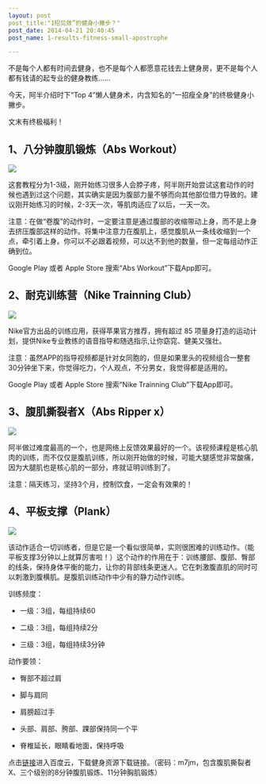 ```yaml
---
layout: post
post_title:"1招见效”的健身小撇步？"
post_date: 2014-04-21 20:40:45
post_name: 1-results-fitness-small-apostrophe

---
```


不是每个人都有时间去健身，也不是每个人都愿意花钱去上健身房，更不是每个人都有钱请的起专业的健身教练……

今天，阿半介绍时下“Top 4”懒人健身术，内含知名的“一招瘦全身”的终极健身小撇步。

文末有终极福利！

## 1、八分钟腹肌锻炼（Abs Workout）

![](http://mmbiz.qpic.cn/mmbiz/z3T1vlHdIX8oiaWvGHMk0OYaia0bLyF5oxh16PqqSmdnNVZL8Ibur3kftlfsoeEbYRHKOzRoYSE7Lho3qVUpW8Fw/0)

这套教程分为1-3级，刚开始练习很多人会脖子疼，阿半刚开始尝试这套动作的时候也遇到过这个问题，其实确实是因为腹部力量不够而向其他部位借力导致的。建议刚开始练习的时候，2-3天一次，等肌肉适应了以后，一天一次。

注意：在做“卷腹”的动作时，一定要注意是通过腹部的收缩带动上身，而不是上身去挤压腹部这样的动作。将集中注意力在腹肌上，感觉腹肌从一条线收缩到一个点，牵引着上身。你可以不必跟着视频，可以达不到他的数量，但一定每组动作正确到位。

Google Play 或者 Apple Store 搜索“Abs Workout”下载App即可。

## 2、耐克训练营（Nike Trainning Club）

![](http://mmbiz.qpic.cn/mmbiz/z3T1vlHdIX8oiaWvGHMk0OYaia0bLyF5ox5jl0C1yo99ibZxjuvoFF2S8mkE1fCn1e6DclShnmicSgibicUw31zPv9sQ/0)

Nike官方出品的训练应用，获得苹果官方推荐，拥有超过 85 项量身打造的运动计划，提供Nike专业教练的语音指导和随选指示,让你窈窕、健美又强壮。

注意：虽然APP的指导视频都是针对女同胞的，但是如果里头的视频组合一整套30分钟坐下来，你觉得吃力，个人观点，不分男女，我觉得都是适用的。

Google Play 或者 Apple Store 搜索“Nike Trainning Club”下载App即可。

## 3、腹肌撕裂者X（Abs Ripper x）

![](http://mmbiz.qpic.cn/mmbiz/z3T1vlHdIX8oiaWvGHMk0OYaia0bLyF5oxavFH1pkib8Yw42IrzXbhFXljfbfCicZnsy6ia9yicfpQFNibKgmy6vf9xwQ/0)

阿半做过难度最高的一个，也是网络上反馈效果最好的一个。该视频课程是核心肌肉的训练，而不仅仅是腹肌训练，所以刚开始做的时候，可能大腿感觉非常酸痛，因为大腿肌也是核心肌的一部分，疼就证明训练到了。

注意：隔天练习，坚持3个月，控制饮食，一定会有效果的！

## 4、平板支撑（Plank）

![](http://mmbiz.qpic.cn/mmbiz/z3T1vlHdIX8oiaWvGHMk0OYaia0bLyF5oxn5Zr4zmUpCDTicgPXJic79nnlgXenoofRFy98T6cmaoDOo8A5QZIstJw/0)

该动作适合一切训练者，但是它是一个看似很简单，实则很困难的训练动作。（能平板支撑3分钟以上就算厉害啦！）这个动作的作用在于：训练腰部、腹部、臀部的线条，保持身体平衡的能力，让你的背部线条更迷人。它在刺激腹直肌的同时可以刺激到腹横肌。是腹肌训练动作中少有的静力动作训练。

训练频度：

*   一级：3组，每组持续60

*   二级：3组，每组持续2分

*   三级：3组，每组持续3分钟

动作要领：

*   臀部不超过肩

*   脚与肩同

*   肩膀超过手

*   头部、肩部、胯部、踝部保持同一个平

*   脊椎延长，眼睛看地面，保持呼吸

点击[链接](http://pan.baidu.com/s/1gdFZa0b)进入百度云，下载健身资源下载链接。（密码：m7jm，包含腹肌撕裂者X、三个级别的8分钟腹肌锻炼、11分钟胸肌锻炼）



